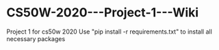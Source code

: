 # CS50W-2020---Project-1---Wiki
Project 1 for cs50w 2020
Use "pip install -r requirements.txt" to install all necessary packages
